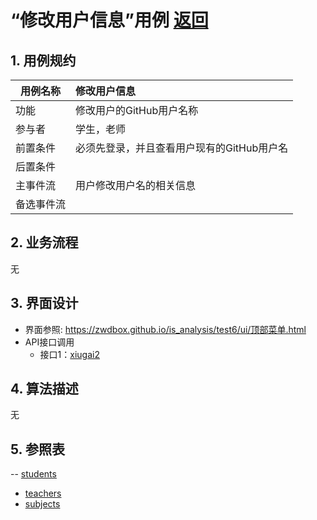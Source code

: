 # “修改用户信息”用例 [返回](../README.md)
## 1. 用例规约

|用例名称|修改用户信息|
|-------|:-------------|
|功能|修改用户的GitHub用户名称|
|参与者|学生，老师|
|前置条件|必须先登录，并且查看用户现有的GitHub用户名|
|后置条件| |
|主事件流| 用户修改用户名的相关信息|
|备选事件流||

## 2. 业务流程
无

## 3. 界面设计
- 界面参照: https://zwdbox.github.io/is_analysis/test6/ui/顶部菜单.html
- API接口调用
    - 接口1：[xiugai2](../接口/xgy.md) 


## 4. 算法描述
无
    
## 5. 参照表
-- [students](../Database.md)
 - [teachers](../Database.md)
 - [subjects](../Database.md)